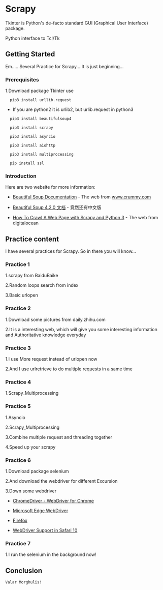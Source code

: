 # Scrapy
Tkinter is Python's de-facto standard GUI (Graphical User Interface) package.

Python interface to Tcl/Tk

## Getting Started
Em.....
Several Practice for Scrapy....It is just beginning...

### Prerequisites 
1.Download package Tkinter use 
```
  pip3 install urllib.request
```
* If you are python2 it is urlib2, but urlib.request in python3
```
  pip3 install beautifulsoup4
```
```
  pip3 install scrapy
```
```
  pip3 install asyncio
```
```
  pip3 install aiohttp
```
```
  pip3 install multiprocessing
```
```
  pip install ssl
```

### Introduction
Here are two website for more information:

* [Beautiful Soup Documentation](https://www.crummy.com/software/BeautifulSoup/bs4/doc/) - The web from www.crummy.com

* [Beautiful Soup 4.2.0 文档](https://www.crummy.com/software/BeautifulSoup/bs4/doc.zh/) - 竟然还有中文版


* [How To Crawl A Web Page with Scrapy and Python 3](https://www.digitalocean.com/community/tutorials/how-to-crawl-a-web-page-with-scrapy-and-python-3) - The web from digitalocean
 
 ## Practice content
 I have several practices for Scrapy. So in there you will know...

 
 ### Practice 1
  1.scrapy from BaiduBaike
  
  2.Random loops search from index 
  
  3.Basic urlopen
  
 
 ### Practice 2
  1.Download some pictures from daily.zhihu.com
  
  2.It is a interesting web, which will give you some interesting information and Authoritative knowledge everyday 
  
  
 ### Practice 3
  1.I use More request instead of urlopen now
  
  2.And I use urlretrieve to do multiple requests in a same time
 
 
 ### Practice 4
  1.Scrapy_Multiprocessing
  
  
 ### Practice 5
  1.Asyncio
  
  2.Scrapy_Multiprocessing
  
  3.Combine multiple request and threading together
  
  4.Speed up your scrapy
 
 
 ### Practice 6
  1.Download package selenium
  
  2.And download the webdriver for different Excursion
  
  3.Down some webdriver
   * [ChromeDriver - WebDriver for Chrome](https://sites.google.com/a/chromium.org/chromedriver/downloads) 
  
   * [Microsoft Edge WebDriver](https://developer.microsoft.com/en-us/microsoft-edge/tools/webdriver/) 
    
    
   * [Firefox](https://github.com/mozilla/geckodriver/releases) 
    
    
   * [WebDriver Support in Safari 10](https://webkit.org/blog/6900/webdriver-support-in-safari-10/) 
  
  ### Practice 7 
  1.I run the selenium in the background now!
 
  ## Conclusion
  ```
Valar Morghulis!
  ```
